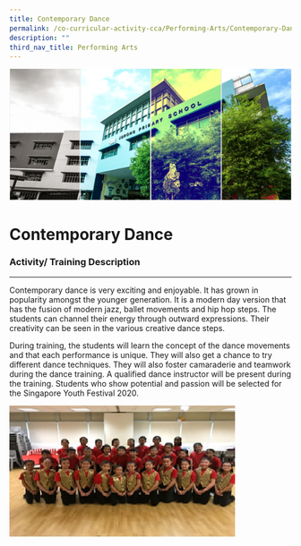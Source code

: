 ```yaml
---
title: Contemporary Dance
permalink: /co-curricular-activity-cca/Performing-Arts/Contemporary-Dance/
description: ""
third_nav_title: Performing Arts
---
```

![](/images/Banner.png)

Contemporary Dance 
===================

### Activity/ Training Description
------------------------------

Contemporary dance is very exciting and enjoyable. It has grown in popularity amongst the younger generation. It is a modern day version that has the fusion of modern jazz, ballet movements and hip hop steps. The students can channel their energy through outward expressions. Their creativity can be seen in the various creative dance steps.   
  
During training, the students will learn the concept of the dance movements and that each performance is unique. They will also get a chance to try different dance techniques. They will also foster camaraderie and teamwork during the dance training. A qualified dance instructor will be present during the training. Students who show potential and passion will be selected for the Singapore Youth Festival 2020.


<img src="/images/ContempDance_CCA2020.jpg" style="width:80%">
